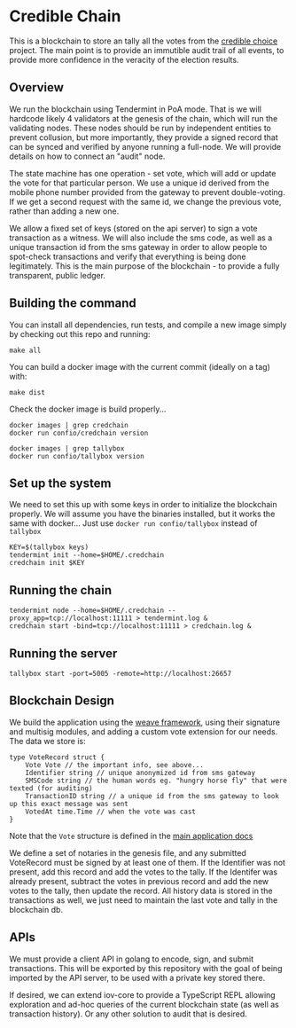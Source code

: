 # Credible Chain

This is a blockchain to store an tally all the votes from
the [credible choice](https://github.com/jpincas/credible-choice) project.
The main point is to provide an immutible audit trail of all events,
to provide more confidence in the veracity of the election results.

## Overview

We run the blockchain using Tendermint in PoA mode. That is we will hardcode
likely 4 validators at the genesis of the chain, which will run the validating nodes.
These nodes should be run by independent entities to prevent collusion, but more
importantly, they provide a signed record that can be synced and verified by anyone
running a full-node. We will provide details on how to connect an "audit" node.

The state machine has one operation - set vote, which will add or update the vote
for that particular person. We use a unique id derived from the mobile phone number
provided from the gateway to prevent double-voting. If we get a second request with
the same id, we change the previous vote, rather than adding a new one.

We allow a fixed set of keys (stored on the api server) to sign a vote transaction
as a witness. We will also include the sms code, as well as a unique transaction id
from the sms gateway in order to allow people to spot-check transactions and verify
that everything is being done legitimately. This is the main purpose of the blockchain -
to provide a fully transparent, public ledger.

## Building the command

You can install all dependencies, run tests, and compile a new image simply by checking out this repo and running:

`make all`

You can build a docker image with the current commit (ideally on a tag) with:

`make dist`

Check the docker image is build properly...

```shell
docker images | grep credchain
docker run confio/credchain version

docker images | grep tallybox
docker run confio/tallybox version
```

## Set up the system

We need to set this up with some keys in order to initialize the blockchain properly.
We will assume you have the binaries installed, but it works the same with docker...
Just use `docker run confio/tallybox` instead of `tallybox`

```shell
KEY=$(tallybox keys)
tendermint init --home=$HOME/.credchain
credchain init $KEY
```

## Running the chain

```shell
tendermint node --home=$HOME/.credchain --proxy_app=tcp://localhost:11111 > tendermint.log &
credchain start -bind=tcp://localhost:11111 > credchain.log & 
```

## Running the server

```shell
tallybox start -port=5005 -remote=http://localhost:26657
```

## Blockchain Design

We build the application using the [weave framework](github.com/iov-one/weave),
using their signature and multisig modules, and adding a custom vote extension
for our needs. The data we store is:

```golang
type VoteRecord struct {
    Vote Vote // the important info, see above...
    Identifier string // unique anonymized id from sms gateway
    SMSCode string // the human words eg. "hungry horse fly" that were texted (for auditing)
    TransactionID string // a unique id from the sms gateway to look up this exact message was sent
    VotedAt time.Time // when the vote was cast  
}
```

Note that the `Vote` structure is defined in the [main application docs](https://github.com/jpincas/credible-choice/blob/master/README.md#message-design--sms-format)

We define a set of notaries in the genesis file, and any submitted VoteRecord must be signed by at least one of them.
If the Identifier was not present, add this record and add the votes to the tally.
If the Identifer was already present, subtract the votes in previous record and add the new votes to the tally, then update the record.
All history data is stored in the transactions as well, we just need to maintain the last vote and tally in the blockchain db.

## APIs

We must provide a client API in golang to encode, sign, and submit transactions. This will be exported by this
repository with the goal of being imported by the API server, to be used with a private key stored there.

If desired, we can extend iov-core to provide a TypeScript REPL allowing exploration and ad-hoc queries of
the current blockchain state (as well as transaction history). Or any other solution to audit that is desired.
